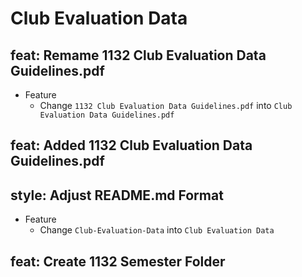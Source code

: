 # Club Evaluation Data

## feat: Remame 1132 Club Evaluation Data Guidelines.pdf

* Feature
    * Change `1132 Club Evaluation Data Guidelines.pdf` into `Club Evaluation Data Guidelines.pdf`

## feat: Added 1132 Club Evaluation Data Guidelines.pdf

## style: Adjust README.md Format

* Feature
    * Change `Club-Evaluation-Data` into `Club Evaluation Data`

## feat: Create 1132 Semester Folder